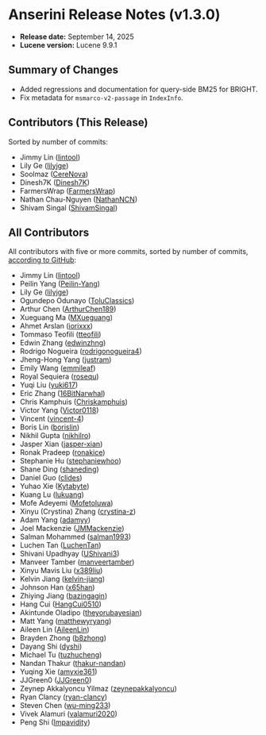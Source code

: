 # Anserini Release Notes (v1.3.0)

+ **Release date:** September 14, 2025
+ **Lucene version:** Lucene 9.9.1

## Summary of Changes

+ Added regressions and documentation for query-side BM25 for BRIGHT.
+ Fix metadata for `msmarco-v2-passage` in `IndexInfo`.

## Contributors (This Release)

Sorted by number of commits:

+ Jimmy Lin ([lintool](https://github.com/lintool))
+ Lily Ge ([lilyjge](https://github.com/lilyjge))
+ Soolmaz ([CereNova](https://github.com/CereNova))
+ Dinesh7K ([Dinesh7K](https://github.com/Dinesh7K))
+ FarmersWrap ([FarmersWrap](https://github.com/FarmersWrap))
+ Nathan Chau-Nguyen ([NathanNCN](https://github.com/NathanNCN))
+ Shivam Singal ([ShivamSingal](https://github.com/ShivamSingal))

## All Contributors

All contributors with five or more commits, sorted by number of commits, [according to GitHub](https://github.com/castorini/Anserini/graphs/contributors):

+ Jimmy Lin ([lintool](https://github.com/lintool))
+ Peilin Yang ([Peilin-Yang](https://github.com/Peilin-Yang))
+ Lily Ge ([lilyjge](https://github.com/lilyjge))
+ Ogundepo Odunayo ([ToluClassics](https://github.com/ToluClassics))
+ Arthur Chen ([ArthurChen189](https://github.com/ArthurChen189))
+ Xueguang Ma ([MXueguang](https://github.com/MXueguang))
+ Ahmet Arslan ([iorixxx](https://github.com/iorixxx))
+ Tommaso Teofili ([tteofili](https://github.com/tteofili))
+ Edwin Zhang ([edwinzhng](https://github.com/edwinzhng))
+ Rodrigo Nogueira ([rodrigonogueira4](https://github.com/rodrigonogueira4))
+ Jheng-Hong Yang ([justram](https://github.com/justram))
+ Emily Wang ([emmileaf](https://github.com/emmileaf))
+ Royal Sequiera ([rosequ](https://github.com/rosequ))
+ Yuqi Liu ([yuki617](https://github.com/yuki617))
+ Eric Zhang ([16BitNarwhal](https://github.com/16BitNarwhal))
+ Chris Kamphuis ([Chriskamphuis](https://github.com/Chriskamphuis))
+ Victor Yang ([Victor0118](https://github.com/Victor0118))
+ Vincent ([vincent-4](https://github.com/vincent-4))
+ Boris Lin ([borislin](https://github.com/borislin))
+ Nikhil Gupta ([nikhilro](https://github.com/nikhilro))
+ Jasper Xian ([jasper-xian](https://github.com/jasper-xian))
+ Ronak Pradeep ([ronakice](https://github.com/ronakice))
+ Stephanie Hu ([stephaniewhoo](https://github.com/stephaniewhoo))
+ Shane Ding ([shaneding](https://github.com/shaneding))
+ Daniel Guo ([clides](https://github.com/clides))
+ Yuhao Xie ([Kytabyte](https://github.com/Kytabyte))
+ Kuang Lu ([lukuang](https://github.com/lukuang))
+ Mofe Adeyemi ([Mofetoluwa](https://github.com/Mofetoluwa))
+ Xinyu (Crystina) Zhang ([crystina-z](https://github.com/crystina-z))
+ Adam Yang ([adamyy](https://github.com/adamyy))
+ Joel Mackenzie ([JMMackenzie](https://github.com/JMMackenzie))
+ Salman Mohammed ([salman1993](https://github.com/salman1993))
+ Luchen Tan ([LuchenTan](https://github.com/LuchenTan))
+ Shivani Upadhyay ([UShivani3](https://github.com/UShivani3))
+ Manveer Tamber ([manveertamber](https://github.com/manveertamber))
+ Xinyu Mavis Liu ([x389liu](https://github.com/x389liu))
+ Kelvin Jiang ([kelvin-jiang](https://github.com/kelvin-jiang))
+ Johnson Han ([x65han](https://github.com/x65han))
+ Zhiying Jiang ([bazingagin](https://github.com/bazingagin))
+ Hang Cui ([HangCui0510](https://github.com/HangCui0510))
+ Akintunde Oladipo ([theyorubayesian](https://github.com/theyorubayesian))
+ Matt Yang ([matthewyryang](https://github.com/matthewyryang))
+ Aileen Lin ([AileenLin](https://github.com/AileenLin))
+ Brayden Zhong ([b8zhong](https://github.com/b8zhong))
+ Dayang Shi ([dyshi](https://github.com/dyshi))
+ Michael Tu ([tuzhucheng](https://github.com/tuzhucheng))
+ Nandan Thakur ([thakur-nandan](https://github.com/thakur-nandan))
+ Yuqing Xie ([amyxie361](https://github.com/amyxie361))
+ JJGreen0 ([JJGreen0](https://github.com/JJGreen0))
+ Zeynep Akkalyoncu Yilmaz ([zeynepakkalyoncu](https://github.com/zeynepakkalyoncu))
+ Ryan Clancy ([ryan-clancy](https://github.com/ryan-clancy))
+ Steven Chen ([wu-ming233](https://github.com/wu-ming233))
+ Vivek Alamuri ([valamuri2020](https://github.com/valamuri2020))
+ Peng Shi ([Impavidity](https://github.com/Impavidity))
